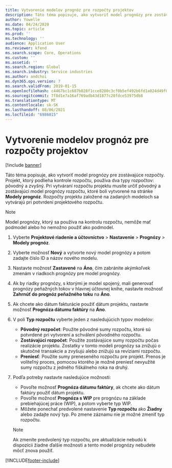 ```yaml
---
title: Vytvorenie modelov prognóz pre rozpočty projektov
description: Táto téma popisuje, ako vytvoriť model prognózy pre zostávajúce rozpočty.
author: Yowelle
ms.date: 04/24/2020
ms.topic: article
ms.prod: ''
ms.technology: ''
audience: Application User
ms.reviewer: kfend
ms.search.scope: Core, Operations
ms.custom: ''
ms.assetid: ''
ms.search.region: Global
ms.search.industry: Service industries
ms.author: andchoi
ms.dyn365.ops.version: 7
ms.search.validFrom: 2019-01-15
ms.openlocfilehash: c4467bc1c687b028f1cce8280c3cf0b5ef492b6fd1a024d49f001ce5ff8a34cb
ms.sourcegitcommit: 7f8d1e7a16af769adb43d1877c28fdce53975db8
ms.translationtype: MT
ms.contentlocale: sk-SK
ms.lasthandoff: 08/06/2021
ms.locfileid: "6986015"
---
```

# <a name="create-forecast-models-for-project-budgets"></a>Vytvorenie modelov prognóz pre rozpočty projektov 

[!include [banner](../includes/banner.md)]

Táto téma popisuje, ako vytvoriť model prognózy pre zostávajúce rozpočty. Projekt, ktorý podlieha kontrole rozpočtu, používa dva typy rozpočtov: pôvodný a zvyšný. Pri vytváraní rozpočtu projektu musíte určiť pôvodný a zostávajúci model prognózy rozpočtu, ktoré boli vytvorené na stránke **Modely prognóz**. Rozpočty projektu založené na zadaných modeloch sa vytvárajú pri potvrdení projektového rozpočtu.

> [!NOTE]
> Model prognózy, ktorý sa používa na kontrolu rozpočtu, nemôže mať podmodel alebo ho nemožno použiť ako podmodel.

1. Vyberte **Projektové riadenie a účtovníctvo** > **Nastavenie** > **Prognózy**  > **Modely prognóz**.
2. Vyberte možnosť **Nový** a vytvorte nový model prognózy a potom zadajte číslo ID a názov nového modelu. 
3. Nastavte možnosť **Zastavené** na **Áno**, čím zabránite akýmkoľvek zmenám v riadkoch prognózy pre model prognózy. 
4. Ak by riadky prognózy, s ktorými je model spojený, mali generovať prognózy peňažných tokov v hlavnej účtovnej knihe, nastavte možnosť **Zahrnúť do prognóz peňažného toku** na **Áno**. 
5. Ak chcete ako dátum fakturácie použiť dátum projektu, nastavte možnosť **Prognóza dátumu faktúry** na **Áno**. 
6. V poli **Typ rozpočtu** vyberte jeden z nasledujúcich typov modelov:

   - **Pôvodný rozpočet**: Použite pôvodné sumy rozpočtu, ktoré sú potvrdené pri vytvorení a schválení pôvodného rozpočtu.
   - **Zostávajúci rozpočet**: Použite zostávajúce sumy rozpočtu počas realizácie projektu. Zostatky v tomto modeli prognózy sa znižujú o skutočné transakcie a zvyšujú alebo znižujú sa revíziami rozpočtu.
   - **Preniesť**: Použite sumy preneseného rozpočtu pre projekt. Prenos je voliteľný proces, pomocou ktorého je možné preniesť nevyužité sumy rozpočtu z jedného fiškálneho roka na druhý.

7. Podľa potreby nastavte nasledujúce možnosti:

   - Povoľte možnosť **Prognóza dátumu faktúry**, ak chcete ako dátum faktúry použiť dátum projektu.
   - Povoľte možnosť **Prognóza s WIP** pre prognózu na základe prebiehajúcej práce (WIP), a potom vyberte typ WIP. 
   - Môžete ponechať predvolené nastavenie **Typ rozpočtu** ako **Žiadny** alebo zadajte nový typ. Po zmene záznamu nie je možné zmeniť typ rozpočtu.     
    > [!NOTE]
    > Ak zmeníte predvolený typ rozpočtu, pre aktualizácie nebudú k dispozícii žiadne ďalšie možnosti a tento model prognózy nebudete môcť znova použiť. 
   


 



[!INCLUDE[footer-include](../includes/footer-banner.md)]